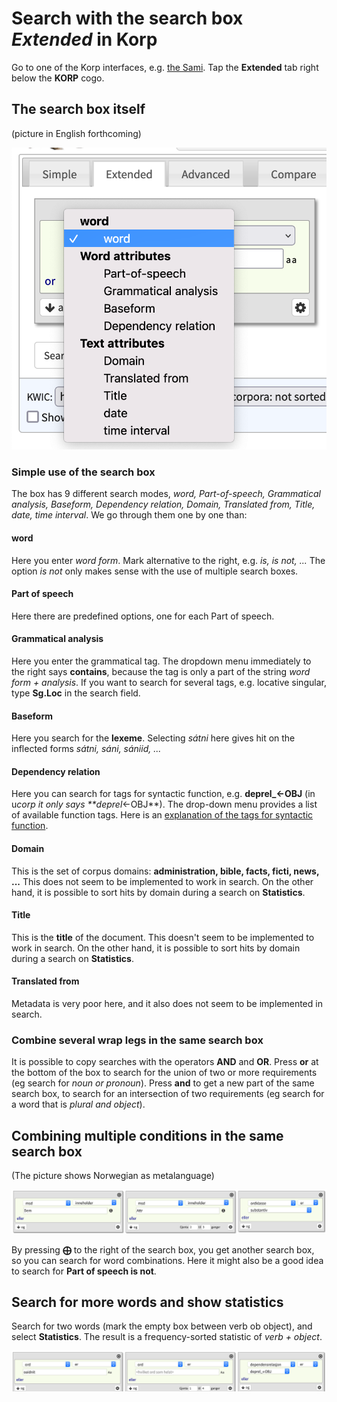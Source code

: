 # Search with the search box _Extended_ in Korp

Go to one of the Korp interfaces, e.g. [the Sami](http://gtweb.uit.no/korp/). Tap the **Extended** tab right below the **KORP** cogo.

## The search box itself

(picture in English forthcoming)

![Alt text](korp-extended.png?raw=true "Søkeboksen *Utvidet*")

### Simple use of the search box

The box has 9 different search modes, _word, Part-of-speech, Grammatical analysis, Baseform, Dependency relation, Domain, Translated from, Title, date, time interval_. We go through them one by one than:

#### word

Here you enter _word form_. Mark alternative to the right, e.g. _is, is not, ..._ The option _is not_ only makes sense with the use of multiple search boxes.

#### Part of speech

Here there are predefined options, one for each Part of speech.

#### Grammatical analysis

Here you enter the grammatical tag. The dropdown menu immediately to the right says **contains**, because the tag is only a part of the string _word form + analysis_. If you want to search for several tags, e.g. locative singular, type **Sg.Loc** in the search field.

#### Baseform

Here you search for the **lexeme**. Selecting _sátni_ here gives hit on the inflected forms _sátni, sáni, sániid, ..._

#### Dependency relation

Here you can search for tags for syntactic function, e.g. **deprel_←OBJ** (in u*corp it only says \*\*deprel*←OBJ\*\*). The drop-down menu provides a list of available function tags. Here is an [explanation of the tags for syntactic function](https://giellalt.uit.no/lang/sme/docu-sme-syntaxtags.html).

#### Domain

This is the set of corpus domains: **administration, bible, facts, ficti, news, ...** This does not seem to be implemented to work in search. On the other hand, it is possible to sort hits by domain during a search on **Statistics**.

#### Title

This is the **title** of the document. This doesn't seem to be implemented to work in search. On the other hand, it is possible to sort hits by domain during a search on **Statistics**.

#### Translated from

Metadata is very poor here, and it also does not seem to be implemented in search.

### Combine several wrap legs in the same search box

It is possible to copy searches with the operators **AND** and **OR**. Press **or** at the bottom of the box to search for the union of two or more requirements (eg search for _noun or pronoun_). Press **and** to get a new part of the same search box, to search for an intersection of two requirements (eg search for a word that is _plural and object_).

## Combining multiple conditions in the same search box

(The picture shows Norwegian as metalanguage)

![Alt ​​text](korp-treboksar.png?raw=true "Combination of several boxes")

By pressing **⨁** to the right of the search box, you get another search box, so you can search for word combinations. Here it might also be a good idea to search for **Part of speech is not**.

## Search for more words and show statistics

Search for two words (mark the empty box between verb ob object), and select **Statistics**. The result is a frequency-sorted statistic of _verb + object_.

![Alt ​​text](korp-treboks-obj.png?raw=true "Unspecified word between the verb and the object")
